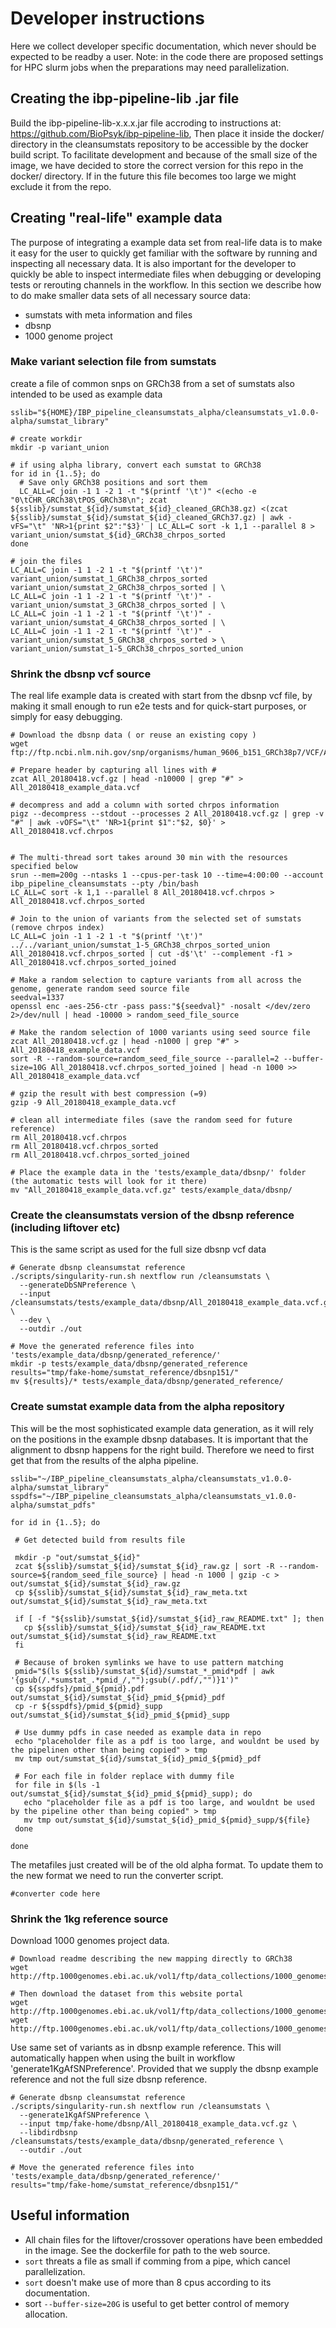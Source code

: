 # Developer instructions
Here we collect developer specific documentation, which never should be expected to be readby a user. Note: in the code there are proposed settings for HPC slurm jobs when the preparations may need parallelization.

## Creating the ibp-pipeline-lib .jar file
Build the ibp-pipeline-lib-x.x.x.jar file accroding to instructions at: https://github.com/BioPsyk/ibp-pipeline-lib, Then place it inside the docker/ directory in the cleansumstats repository to be accessible by the docker build script. To facilitate development and because of the small size of the image, we have decided to store the correct version for this repo in the docker/ directory. If in the future this file becomes too large we might exclude it from the repo.

## Creating "real-life" example data
The purpose of integrating a example data set from real-life data is to make it easy for the user to quickly get familiar with the software by running and inspecting all necessary data. It is also important for the developer to quickly be able to inspect intermediate files when debugging or developing tests or rerouting channels in the workflow. In this section we describe how to do make smaller data sets of all necessary source data:
- sumstats with meta information and files
- dbsnp
- 1000 genome project

### Make variant selection file from sumstats
create a file of common snps on GRCh38 from a set of sumstats also intended to be used as example data

```
sslib="${HOME}/IBP_pipeline_cleansumstats_alpha/cleansumstats_v1.0.0-alpha/sumstat_library"

# create workdir
mkdir -p variant_union

# if using alpha library, convert each sumstat to GRCh38
for id in {1..5}; do
  # Save only GRCh38 positions and sort them
  LC_ALL=C join -1 1 -2 1 -t "$(printf '\t')" <(echo -e "0\tCHR_GRCh38\tPOS_GRCh38\n"; zcat ${sslib}/sumstat_${id}/sumstat_${id}_cleaned_GRCh38.gz) <(zcat ${sslib}/sumstat_${id}/sumstat_${id}_cleaned_GRCh37.gz) | awk -vFS="\t" 'NR>1{print $2":"$3}' | LC_ALL=C sort -k 1,1 --parallel 8 > variant_union/sumstat_${id}_GRCh38_chrpos_sorted
done

# join the files
LC_ALL=C join -1 1 -2 1 -t "$(printf '\t')" variant_union/sumstat_1_GRCh38_chrpos_sorted variant_union/sumstat_2_GRCh38_chrpos_sorted | \
LC_ALL=C join -1 1 -2 1 -t "$(printf '\t')" - variant_union/sumstat_3_GRCh38_chrpos_sorted | \
LC_ALL=C join -1 1 -2 1 -t "$(printf '\t')" - variant_union/sumstat_4_GRCh38_chrpos_sorted | \
LC_ALL=C join -1 1 -2 1 -t "$(printf '\t')" - variant_union/sumstat_5_GRCh38_chrpos_sorted > \
variant_union/sumstat_1-5_GRCh38_chrpos_sorted_union
```

### Shrink the dbsnp vcf source
The real life example data is created with start from the dbsnp vcf file, by making it small enough to run e2e tests and for quick-start purposes, or simply for easy debugging.

```
# Download the dbsnp data ( or reuse an existing copy )
wget ftp://ftp.ncbi.nlm.nih.gov/snp/organisms/human_9606_b151_GRCh38p7/VCF/All_20180418.vcf

# Prepare header by capturing all lines with #
zcat All_20180418.vcf.gz | head -n10000 | grep "#" > All_20180418_example_data.vcf

# decompress and add a column with sorted chrpos information
pigz --decompress --stdout --processes 2 All_20180418.vcf.gz | grep -v "#" | awk -vOFS="\t" 'NR>1{print $1":"$2, $0}' > All_20180418.vcf.chrpos


# The multi-thread sort takes around 30 min with the resources specified below
srun --mem=200g --ntasks 1 --cpus-per-task 10 --time=4:00:00 --account ibp_pipeline_cleansumstats --pty /bin/bash
LC_ALL=C sort -k 1,1 --parallel 8 All_20180418.vcf.chrpos > All_20180418.vcf.chrpos_sorted

# Join to the union of variants from the selected set of sumstats (remove chrpos index)
LC_ALL=C join -1 1 -2 1 -t "$(printf '\t')" ../../variant_union/sumstat_1-5_GRCh38_chrpos_sorted_union All_20180418.vcf.chrpos_sorted | cut -d$'\t' --complement -f1 > All_20180418.vcf.chrpos_sorted_joined

# Make a random selection to capture variants from all across the genome, generate random seed source file
seedval=1337
openssl enc -aes-256-ctr -pass pass:"${seedval}" -nosalt </dev/zero 2>/dev/null | head -10000 > random_seed_file_source

# Make the random selection of 1000 variants using seed source file
zcat All_20180418.vcf.gz | head -n1000 | grep "#" > All_20180418_example_data.vcf
sort -R --random-source=random_seed_file_source --parallel=2 --buffer-size=10G All_20180418.vcf.chrpos_sorted_joined | head -n 1000 >> All_20180418_example_data.vcf

# gzip the result with best compression (=9)
gzip -9 All_20180418_example_data.vcf

# clean all intermediate files (save the random seed for future reference)
rm All_20180418.vcf.chrpos
rm All_20180418.vcf.chrpos_sorted
rm All_20180418.vcf.chrpos_sorted_joined

# Place the example data in the 'tests/example_data/dbsnp/' folder (the automatic tests will look for it there)
mv "All_20180418_example_data.vcf.gz" tests/example_data/dbsnp/

```

### Create the cleansumstats version of the dbsnp reference (including liftover etc)
This is the same script as used for the full size dbsnp vcf data

```
# Generate dbsnp cleansumstat reference
./scripts/singularity-run.sh nextflow run /cleansumstats \
  --generateDbSNPreference \
  --input /cleansumstats/tests/example_data/dbsnp/All_20180418_example_data.vcf.gz \
  --dev \
  --outdir ./out

# Move the generated reference files into 'tests/example_data/dbsnp/generated_reference/'
mkdir -p tests/example_data/dbsnp/generated_reference
results="tmp/fake-home/sumstat_reference/dbsnp151/"
mv ${results}/* tests/example_data/dbsnp/generated_reference/

```

### Create sumstat example data from the alpha repository

This will be the most sophisticated example data generation, as it will rely on the positions in the example dbsnp databases. It is important that the alignment to dbsnp happens for the right build. Therefore we need to first get that from the results of the alpha pipeline.

```
sslib="~/IBP_pipeline_cleansumstats_alpha/cleansumstats_v1.0.0-alpha/sumstat_library"
sspdfs="~/IBP_pipeline_cleansumstats_alpha/cleansumstats_v1.0.0-alpha/sumstat_pdfs"

for id in {1..5}; do

 # Get detected build from results file

 mkdir -p "out/sumstat_${id}"
 zcat ${sslib}/sumstat_${id}/sumstat_${id}_raw.gz | sort -R --random-source=${random_seed_file_source} | head -n 1000 | gzip -c > out/sumstat_${id}/sumstat_${id}_raw.gz
 cp ${sslib}/sumstat_${id}/sumstat_${id}_raw_meta.txt out/sumstat_${id}/sumstat_${id}_raw_meta.txt

 if [ -f "${sslib}/sumstat_${id}/sumstat_${id}_raw_README.txt" ]; then
   cp ${sslib}/sumstat_${id}/sumstat_${id}_raw_README.txt out/sumstat_${id}/sumstat_${id}_raw_README.txt
 fi

 # Because of broken symlinks we have to use pattern matching
 pmid="$(ls ${sslib}/sumstat_${id}/sumstat_*_pmid*pdf | awk '{gsub(/.*sumstat_.*pmid_/,"");gsub(/.pdf/,"")}1')"
 cp ${sspdfs}/pmid_${pmid}.pdf out/sumstat_${id}/sumstat_${id}_pmid_${pmid}_pdf
 cp -r ${sspdfs}/pmid_${pmid}_supp out/sumstat_${id}/sumstat_${id}_pmid_${pmid}_supp

 # Use dummy pdfs in case needed as example data in repo
 echo "placeholder file as a pdf is too large, and wouldnt be used by the pipelinen other than being copied" > tmp
 mv tmp out/sumstat_${id}/sumstat_${id}_pmid_${pmid}_pdf

 # For each file in folder replace with dummy file
 for file in $(ls -1 out/sumstat_${id}/sumstat_${id}_pmid_${pmid}_supp); do
   echo "placeholder file as a pdf is too large, and wouldnt be used by the pipeline other than being copied" > tmp
   mv tmp out/sumstat_${id}/sumstat_${id}_pmid_${pmid}_supp/${file}
 done

done

```

The metafiles just created will be of the old alpha format. To update them to the new format we need to run the converter script.

```
#converter code here
```

### Shrink the 1kg reference source
Download 1000 genomes project data.

```
# Download readme describing the new mapping directly to GRCh38
wget http://ftp.1000genomes.ebi.ac.uk/vol1/ftp/data_collections/1000_genomes_project/release/20190312_biallelic_SNV_and_INDEL/20190312_biallelic_SNV_and_INDEL_README.txt

# Then download the dataset from this website portal
wget http://ftp.1000genomes.ebi.ac.uk/vol1/ftp/data_collections/1000_genomes_project/release/20190312_biallelic_SNV_and_INDEL/ALL.wgs.shapeit2_integrated_snvindels_v2a.GRCh38.27022019.sites.vcf.gz
wget http://ftp.1000genomes.ebi.ac.uk/vol1/ftp/data_collections/1000_genomes_project/release/20190312_biallelic_SNV_and_INDEL/ALL.wgs.shapeit2_integrated_snvindels_v2a.GRCh38.27022019.sites.vcf.gz.tbi
```


Use same set of variants as in dbsnp example reference. This will automatically happen when using the built in workflow 'generate1KgAfSNPreference'. Provided that we supply the dbsnp example reference and not the full size dbsnp reference.

```
# Generate dbsnp cleansumstat reference
./scripts/singularity-run.sh nextflow run /cleansumstats \
  --generate1KgAfSNPreference \
  --input tmp/fake-home/dbsnp/All_20180418_example_data.vcf.gz \
  --libdirdbsnp /cleansumstats/tests/example_data/dbsnp/generated_reference \
  --outdir ./out

# Move the generated reference files into 'tests/example_data/dbsnp/generated_reference/'
results="tmp/fake-home/sumstat_reference/dbsnp151/"

```



## Useful information

- All chain files for the liftover/crossover operations have been embedded in the image. See the dockerfile for path to the web source.
- `sort` threats a file as small if comming from a pipe, which cancel parallelization.
- `sort` doesn't make use of more than 8 cpus according to its documentation.
- sort `--buffer-size=20G` is useful to get better control of memory allocation.
